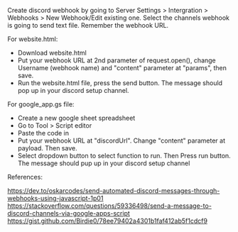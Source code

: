 Create discord webhook by going to Server Settings > Intergration > Webhooks > New Webhook/Edit existing one. 
Select the channels webhook is going to send text file. 
Remember the webhook URL.

For website.html:
- Download website.html
- Put your webhook URL at 2nd parameter of request.open(), change Username (webhook name) and "content" parameter at "params", then save.
- Run the website.html file, press the send button. The message should pop up in your discord setup channel.

For google_app.gs file:
- Create a new google sheet spreadsheet
- Go to Tool > Script editor
- Paste the code in
- Put your webhook URL at "discordUrl". Change "content" parameter at payload. Then save.
- Select dropdown button to select function to run. Then Press run button. The message should pup up in your discord setup channel

References:

https://dev.to/oskarcodes/send-automated-discord-messages-through-webhooks-using-javascript-1p01
https://stackoverflow.com/questions/59336498/send-a-message-to-discord-channels-via-google-apps-script
https://gist.github.com/Birdie0/78ee79402a4301b1faf412ab5f1cdcf9
